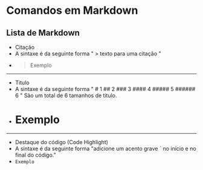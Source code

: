 # Comandos em Markdown

## Lista de Markdown

* Citação 
* A sintaxe é da seguinte forma " > texto para uma citação "
* > Exemplo

---

* Titulo  
* A sintaxe é da seguinte forma " # 1 ## 2 ### 3 #### 4 ##### 5 ###### 6 " São um total de 6 tamanhos de titulo.
* # Exemplo

---

* Destaque do código (Code Highlight)
* A sintaxe é da seguinte forma "adicione um acento grave ˋ no início e no final do código."  
* `Exemplo`